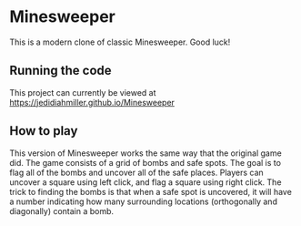 # Minesweeper

This is a modern clone of classic Minesweeper. Good luck!

## Running the code

This project can currently be viewed at https://jedidiahmiller.github.io/Minesweeper

## How to play

This version of Minesweeper works the same way that the original game did. The game consists of a grid of bombs and safe spots. The goal is to flag all of the bombs and uncover all of the safe places. Players can uncover a square using left click, and flag a square using right click. The trick to finding the bombs is that when a safe spot is uncovered, it will have a number indicating how many surrounding locations (orthogonally and diagonally) contain a bomb. 
